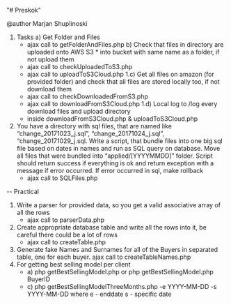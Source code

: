 "# Preskok" 

@author Marjan Shuplinoski


1) Tasks 
a) Get Folder and Files
    - ajax call to getFolderAndFiles.php 
b) Check that files in directory are uploaded onto AWS S3 * into bucket with same name as a folder, if not upload them 
    - ajax call to checkUploadedToS3.php 
    - ajax call to uploadToS3Cloud.php 
1.c) Get all files on amazon (for provided folder) and check that all files are stored locally too, if not download them 
    - ajax call to checkDownloadedFromS3.php 
    - ajax call to downloadFromS3Cloud.php 
1.d) Local log to /log every download files and upload directory 
   - inside downloadFromS3Cloud.php & uploadToS3Cloud.php
2) You have a directory with sql files, that are named like “change_20171023_j.sql”, “change_20171024_j.sql”, “change_20171029_j.sql. Write a script, that bundle files into one big sql file based on dates in names and run as SQL query on database. Move all files that were bundled into “applied/[YYYYMMDD]” folder. Script should return success if everything is ok and return exception with a message if error occurred. If error occurred in sql, make rollback 
    - ajax call to SQLFiles.php


-- Practical
1) Write a parser for provided data, so you get a valid associative array of all the rows
    - ajax call to parserData.php
2) Create appropriate database table and write all the rows into it, be careful there could be a lot of rows
    - ajax call to createTable.php
3) Generate fake Names and Surnames for all of the Buyers in separated table, one for each buyer.
    ajax call to createTableNames.php 
4) For getting best selling model per client
    - a) php getBestSellingModel.php or php getBestSellingModel.php BuyerID
    - c) php getBestSellingModelThreeMonths.php -e YYYY-MM-DD -s YYYY-MM-DD 
        where e - enddate s - specific date
        
          